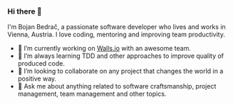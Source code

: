 ### Hi there 👋
I'm Bojan Bedrač, a passionate software developer who lives and works in Vienna, Austria.
I love coding, mentoring and improving team productivity.

- 🔭 I’m currently working on [Walls.io](https://walls.io) with an awesome team.
- 🌱 I’m always learning TDD and other approaches to improve quality of produced code.
- 👯 I’m looking to collaborate on any project that changes the world in a positive way.
- 💬 Ask me about anything related to software craftsmanship, project management, team management and other topics.
